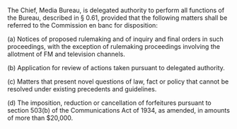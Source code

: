 The Chief, Media Bureau, is delegated authority to perform all functions of the Bureau, described in § 0.61, provided that the following matters shall be referred to the Commission en banc for disposition:

(a) Notices of proposed rulemaking and of inquiry and final orders in such proceedings, with the exception of rulemaking proceedings involving the allotment of FM and television channels.

(b) Application for review of actions taken pursuant to delegated authority.

(c) Matters that present novel questions of law, fact or policy that cannot be resolved under existing precedents and guidelines.
                          

(d) The imposition, reduction or cancellation of forfeitures pursuant to section 503(b) of the Communications Act of 1934, as amended, in amounts of more than $20,000.

